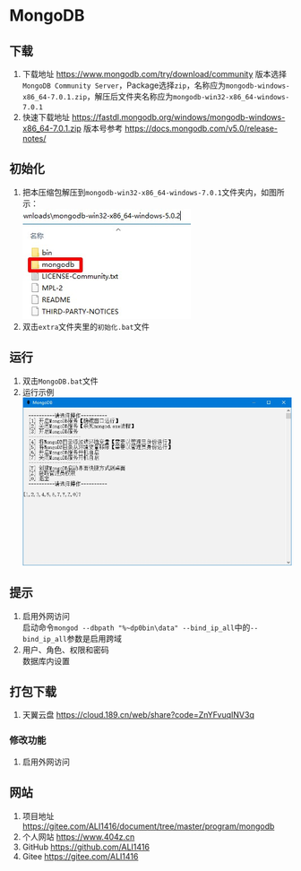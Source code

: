 # MongoDB

## 下载

1. 下载地址 <https://www.mongodb.com/try/download/community> 版本选择`MongoDB Community Server`，Package选择`zip`，名称应为`mongodb-windows-x86_64-7.0.1.zip`，解压后文件夹名称应为`mongodb-win32-x86_64-windows-7.0.1`
2. 快速下载地址 <https://fastdl.mongodb.org/windows/mongodb-windows-x86_64-7.0.1.zip> 版本号参考 <https://docs.mongodb.com/v5.0/release-notes/>

## 初始化

1. 把本压缩包解压到`mongodb-win32-x86_64-windows-7.0.1`文件夹内，如图所示：  
![初始化示例](img/初始化示例.jpg)
2. 双击`extra`文件夹里的`初始化.bat`文件

## 运行

1. 双击`MongoDB.bat`文件
2. 运行示例  
![运行示例](img/运行示例.jpg)

## 提示

1. 启用外网访问  
启动命令`mongod --dbpath "%~dp0bin\data" --bind_ip_all`中的`--bind_ip_all`参数是启用跨域
2. 用户、角色、权限和密码  
数据库内设置

## 打包下载

1. 天翼云盘 <https://cloud.189.cn/web/share?code=ZnYFvuqINV3q>

### 修改功能

1. 启用外网访问

## 网站

1. 项目地址 <https://gitee.com/ALI1416/document/tree/master/program/mongodb>
2. 个人网站 <https://www.404z.cn>
3. GitHub <https://github.com/ALI1416>
4. Gitee <https://gitee.com/ALI1416>
